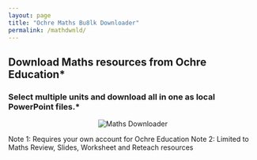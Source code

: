```yaml
---
layout: page
title: "Ochre Maths Bu8lk Downloader"
permalink: /mathdwnld/
---
```


## Download Maths resources from Ochre Education*
### Select multiple units and download all in one as local PowerPoint files.* 

<p align="center">
  <img src="{{ '/assets/img/mthsdwnld.png' | relative_url }}" alt="Maths Downloader" />
</p>

Note 1: Requires your own account for Ochre Education
Note 2: Limited to Maths Review, Slides, Worksheet and Reteach resources

